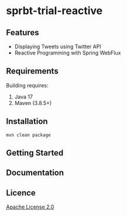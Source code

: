 # sprbt-trial-reactive

## Features
- Displaying Tweets using Twitter API
- Reactive Programming with Spring WebFlux

## Requirements
Building requires:

1. Java 17
2. Maven (3.8.5+)

## Installation
```shell
mvn clean package
```

## Getting Started


## Documentation

## Licence

[Apache License 2.0](https://github.com/seven9nrh/sprbt-trial-reactive/blob/main/LICENSE)
